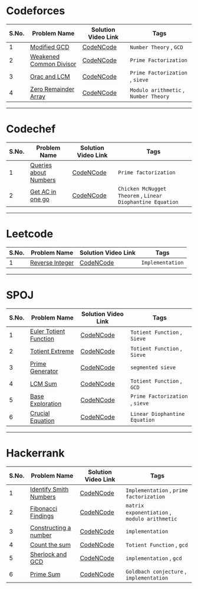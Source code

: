 # Codeforces

| S.No. | Problem Name | Solution Video Link | Tags |
| ---   | ---          | ---  | --- |
| 1     | [Modified GCD](https://codeforces.com/problemset/problem/75/C) | [CodeNCode](https://www.youtube.com/watch?v=hpXnxKwzaO8&list=PL2q4fbVm1Ik7Fz2JrP7meOtxUvEXy926-&index=1) | `Number Theory` , `GCD` |
| 2     | [Weakened Common Divisor](https://codeforces.com/problemset/problem/1025/B) | [CodeNCode](https://www.youtube.com/watch?v=ID6UpQ-JL-8&list=PL2q4fbVm1Ik7Fz2JrP7meOtxUvEXy926-&index=2) | `Prime Factorization` |
| 3     | [Orac and LCM](https://codeforces.com/problemset/problem/1349/A) | [CodeNCode](https://www.youtube.com/watch?v=9EUSdYj7aqs&list=PL2q4fbVm1Ik7Fz2JrP7meOtxUvEXy926-&index=3) | `Prime Factorization` , `sieve` |
| 4     | [Zero Remainder Array](https://codeforces.com/problemset/problem/1374/D) | [CodeNCode](https://www.youtube.com/watch?v=rFcDb79rJRw&list=PL2q4fbVm1Ik7Fz2JrP7meOtxUvEXy926-&index=4) | `Modulo arithmetic` , `Number Theory` |


---

# Codechef
| S.No. | Problem Name | Solution Video Link | Tags |
| ---   | ---          | ---  | --- |
| 1     | [Queries about Numbers](https://www.codechef.com/problems/QNUMBER) | [CodeNCode](https://www.youtube.com/watch?v=tMn9yNdsI28&list=PL2q4fbVm1Ik4XdbEyZ2a85pPhyRBiJIyC&index=1) | `Prime factorization`|
| 2     | [Get AC in one go](https://www.codechef.com/problems/COPR16G) | [CodeNCode](https://youtu.be/0Snuq77afU4) | `Chicken McNugget Theorem` , `Linear Diophantine Equation`|

---

# Leetcode
| S.No. | Problem Name | Solution Video Link | Tags |
| ---   | ---          | ---  | --- |
| 1     | [Reverse Integer](https://leetcode.com/problems/reverse-integer/) | [CodeNCode](https://www.youtube.com/watch?v=NwW1OYqFeEs&list=PL2q4fbVm1Ik7Dvv2_Y2Pf316xTj3LWS7B&index=1) | `Implementation`|

---

# SPOJ
| S.No. | Problem Name | Solution Video Link | Tags |
| ---   | ---          | ---  | --- |
| 1     | [Euler Totient Function](https://www.spoj.com/problems/ETF/) | [CodeNCode](https://www.youtube.com/watch?v=fITpAh_OCtI&list=PL2q4fbVm1Ik50mPNfoadAHoCnjeW2Jsw0&index=1) | `Totient Function` , `Sieve` |
| 2     | [Totient Extreme](https://www.spoj.com/problems/DCEPCA03) | [CodeNCode](https://www.youtube.com/watch?v=-RH0s27ogDE&list=PL2q4fbVm1Ik50mPNfoadAHoCnjeW2Jsw0&index=2) | `Totient Function` , `Sieve` |
| 3     | [Prime Generator](https://www.spoj.com/problems/PRIME1/) | [CodeNCode](https://www.youtube.com/watch?v=26q-qr9FcHo&list=PL2q4fbVm1Ik50mPNfoadAHoCnjeW2Jsw0&index=3) | `segmented sieve` |
| 4     | [LCM Sum](https://www.spoj.com/problems/LCMSUM/) | [CodeNCode](https://www.youtube.com/watch?v=SKBjnm39Puk&list=PL2q4fbVm1Ik50mPNfoadAHoCnjeW2Jsw0&index=4) | `Totient Function` , `GCD` |
| 5     | [Base Exploration](https://www.spoj.com/problems/BSEXP/) | [CodeNCode](https://www.youtube.com/watch?v=0lX8jt2_b3c&list=PL2q4fbVm1Ik50mPNfoadAHoCnjeW2Jsw0&index=5) | `Prime Factorization` , `sieve` |
| 6     | [Crucial Equation](https://www.spoj.com/problems/CEQU/) | [CodeNCode](https://youtu.be/w-CPCqoke5Q) | `Linear Diophantine Equation`|


---

# Hackerrank
| S.No. | Problem Name | Solution Video Link | Tags |
| ---   | ---          | ---  | --- |
| 1     | [Identify Smith Numbers](https://www.hackerrank.com/challenges/identify-smith-numbers/problem) | [CodeNCode](https://www.youtube.com/watch?v=XoPGj7PMH_I&list=PL2q4fbVm1Ik7HIi2yVU1eIZN-mNDyBYMv&index=1) | `Implementation` , `prime factorization`|
| 2     | [Fibonacci Findings](https://www.hackerrank.com/challenges/fibonacci-finding-easy/problem) | [CodeNCode](https://www.youtube.com/watch?v=oD1zWvg1-Xo&list=PL2q4fbVm1Ik7HIi2yVU1eIZN-mNDyBYMv&index=2&t=16s) | `matrix exponentiation` , `modulo arithmetic`|
| 3     | [Constructing a number](https://www.hackerrank.com/challenges/constructing-a-number/problem) | [CodeNCode](https://www.youtube.com/watch?v=1RgtT-xhWsI&list=PL2q4fbVm1Ik7HIi2yVU1eIZN-mNDyBYMv&index=3) | `implementation`|
| 4     | [Count the sum](https://www.hackerrank.com/contests/pir3/challenges/count-the-sum-1) | [CodeNCode](https://www.youtube.com/watch?v=mFZMChKYISk&list=PL2q4fbVm1Ik7HIi2yVU1eIZN-mNDyBYMv&index=4) | `Totient Function` , `gcd`|
| 5     | [Sherlock and GCD](https://www.hackerrank.com/challenges/sherlock-and-gcd/problem) | [CodeNCode](https://www.youtube.com/watch?v=3qGStdrGPQk&list=PL2q4fbVm1Ik7HIi2yVU1eIZN-mNDyBYMv&index=5&t=1s) | `implementation` , `gcd`|
| 6     | [Prime Sum](https://www.hackerrank.com/challenges/prime-sum/problem) | [CodeNCode](https://www.youtube.com/watch?v=4IKqUZCqiMc&list=PL2q4fbVm1Ik7HIi2yVU1eIZN-mNDyBYMv&index=6) | `Goldbach conjecture` , `implementation`|
